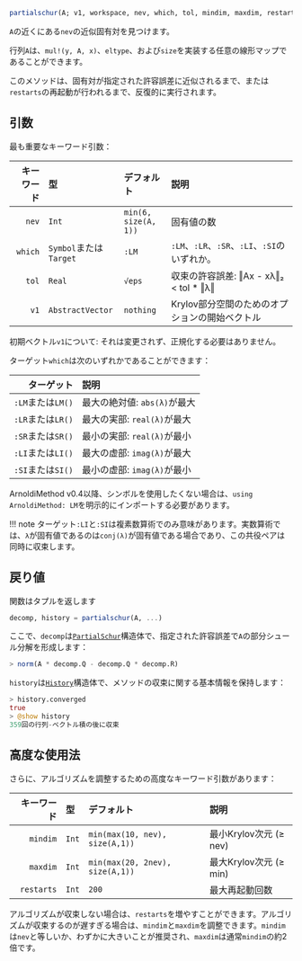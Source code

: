 ```julia
partialschur(A; v1, workspace, nev, which, tol, mindim, maxdim, restarts) → PartialSchur, History
```

`A`の近くにある`nev`の近似固有対を見つけます。

行列`A`は、`mul!(y, A, x)`、`eltype`、および`size`を実装する任意の線形マップであることができます。

このメソッドは、固有対が指定された許容誤差に近似されるまで、または`restarts`の再起動が行われるまで、反復的に実行されます。

## 引数

最も重要なキーワード引数：

|   キーワード | 型                   | デフォルト                | 説明                                  |
| -------:|:------------------- |:-------------------- |:----------------------------------- |
|   `nev` | `Int`               | `min(6, size(A, 1))` | 固有値の数                               |
| `which` | `Symbol`または`Target` | `:LM`                | `:LM`、`:LR`、`:SR`、`:LI`、`:SI`のいずれか。 |
|   `tol` | `Real`              | `√eps`               | 収束の許容誤差: ‖Ax - xλ‖₂ < tol * ‖λ‖     |
|    `v1` | `AbstractVector`    | `nothing`            | Krylov部分空間のためのオプションの開始ベクトル          |

初期ベクトル`v1`について: それは変更されず、正規化する必要はありません。

ターゲット`which`は次のいずれかであることができます：

|          ターゲット | 説明                  |
| --------------:|:------------------- |
| `:LM`または`LM()` | 最大の絶対値: `abs(λ)`が最大 |
| `:LR`または`LR()` | 最大の実部: `real(λ)`が最大 |
| `:SR`または`SR()` | 最小の実部: `real(λ)`が最小 |
| `:LI`または`LI()` | 最大の虚部: `imag(λ)`が最大 |
| `:SI`または`SI()` | 最小の虚部: `imag(λ)`が最小 |

ArnoldiMethod v0.4以降、シンボルを使用したくない場合は、`using ArnoldiMethod: LM`を明示的にインポートする必要があります。

!!! note
    ターゲット`:LI`と`:SI`は複素数算術でのみ意味があります。実数算術では、`λ`が固有値であるのは`conj(λ)`が固有値である場合であり、この共役ペアは同時に収束します。


## 戻り値

関数はタプルを返します

```julia
decomp, history = partialschur(A, ...)
```

ここで、`decomp`は[`PartialSchur`](@ref)構造体で、指定された許容誤差で`A`の部分シュール分解を形成します：

```julia
> norm(A * decomp.Q - decomp.Q * decomp.R)
```

`history`は[`History`](@ref)構造体で、メソッドの収束に関する基本情報を保持します：

```julia
> history.converged
true
> @show history
359回の行列-ベクトル積の後に収束
```

## 高度な使用法

さらに、アルゴリズムを調整するための高度なキーワード引数があります：

|      キーワード | 型     | デフォルト                           | 説明                 |
| ----------:|:----- |:------------------------------- |:------------------ |
|   `mindim` | `Int` | `min(max(10, nev), size(A,1))`  | 最小Krylov次元 (≥ nev) |
|   `maxdim` | `Int` | `min(max(20, 2nev), size(A,1))` | 最大Krylov次元 (≥ min) |
| `restarts` | `Int` | `200`                           | 最大再起動回数            |

アルゴリズムが収束しない場合は、`restarts`を増やすことができます。アルゴリズムが収束するのが遅すぎる場合は、`mindim`と`maxdim`を調整できます。`mindim`は`nev`と等しいか、わずかに大きいことが推奨され、`maxdim`は通常`mindim`の約2倍です。
